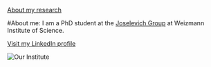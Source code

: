 


[About my research](/python)

#About me:
I am a PhD student at the [Joselevich Group](https://www.weizmann.ac.il/materials/ernesto/home) at Weizmann Institute of Science. 

[Visit my LinkedIn profile](https://www.linkedin.com/in/noya-ruth-itzhak-77665219b/)

![Our Institute](https://lh3.googleusercontent.com/p/AF1QipMkJNIIZ-NT8YMrCQ2oRsUL18FXkSZE3te_X0Mc=s680-w680-h510)